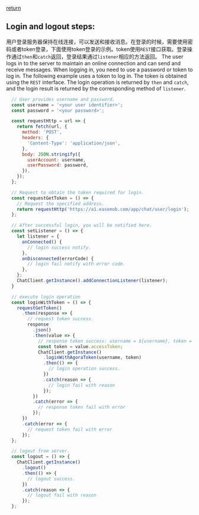 [return](../main.md)

## Login and logout steps:
用户登录服务器保持在线连接，可以发送和接收消息。在登录的时候，需要使用密码或者token登录，下面使用token登录的示例。token使用`REST`接口获取。登录操作通过`then`和`catch`返回，登录结果通过`listener`相应的方法返回。
The user logs in to the server to maintain an online connection and can send and receive messages. When logging in, you need to use a password or token to log in. The following example uses a token to log in. The token is obtained using the `REST` interface. The login operation is returned by `then` and `catch`, and the login result is returned by the corresponding method of `listener`.

```javascript
  // User provides username and password.
  const username = '<your user identifier>';
  const password = '<your password>';

  const requestHttp = url => {
    return fetch(url, {
      method: 'POST',
      headers: {
        'Content-Type': 'application/json',
      },
      body: JSON.stringify({
        userAccount: username,
        userPassword: password,
      }),
    });
  };

  // Request to obtain the token required for login.
  const requestGetToken = () => {
    // Request the specified address.
    return requestHttp('https://a1.easemob.com/app/chat/user/login');
  };

  // After successful login, you will be notified here.
  const setListener = () => {
    let listener = {
      onConnected() {
        // login success notify.
      },
      onDisconnected(errorCode) {
        // login fail notify with error code.
      },
    };
    ChatClient.getInstance().addConnectionListener(listener);
  }

  // execute login operation
  const loginWithToken = () => {
    requestGetToken()
      .then(response => {
        // request token success.
        response
          .json()
          .then(value => {
            // response token success: username = ${username}, token = ******
            const token = value.accessToken;
            ChatClient.getInstance()
              .loginWithAgoraToken(username, token)
              .then(() => {
                // login operation success.
              })
              .catch(reason => {
                // login fail with reason
              });
          })
          .catch(error => {
            // response token fail with error
          });
      })
      .catch(error => {
        // request token fail with error
      });
  };

  // logout from server.
  const logout = () => {
    ChatClient.getInstance()
      .logout()
      .then(() => {
        // logout success.
      })
      .catch(reason => {
        // logout fail with reason
      });
  };
```
